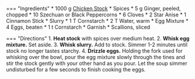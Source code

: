 === "Ingredients"
    * 1000 g [Chicken Stock](stocks/meat-stock.md)
    * Spices
        * 5 g Ginger, peeled, chopped
        * 10 Szechuan or Black Peppercorns
        * 6 Cloves
        * 2 Star Anise
        * 1 Cinnamon Stick
    * Slurry
        * 1 T Cornstarch
        * 2 T Water, warm
    * Egg Mixture
        * 4 Eggs, beaten
        * 1 t Cornstarch
    * Garnish
        * Scallions, sliced

=== "Directions"
    1. **Heat stock** with spices over medium heat.
    2. **Whisk egg mixture.** Set aside.
    3. **Whisk slurry.** Add to stock. Simmer 1-2 minutes until stock no longer tastes starchy.
    4. **Drizzle eggs.** Holding the fork used for whisking over the bowl, pour the egg mixture slowly through the tines and stir the stock gently with your other hand as you pour. Let the soup simmer undisturbed for a few seconds to finish cooking the eggs.

[^1]:
    Gallary, Christine. ["How To Make Egg Drop Soup."](https://www.thekitchn.com/how-to-make-egg-drop-soup-159379) 8 November 2019.
[^2]:
    López-Alt, J. Kenji. ["Egg Drop Soup Recipe."](https://www.seriouseats.com/recipes/2011/04/chinese-egg-drop-soup-recipe.html) 14 April 2011.
